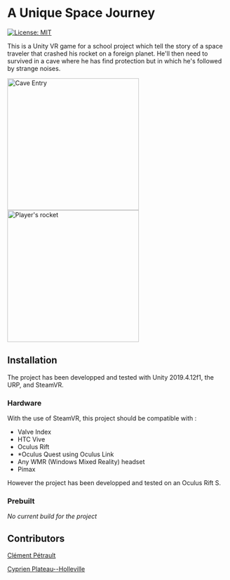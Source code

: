 # A Unique Space Journey

[![License: MIT](https://img.shields.io/badge/License-MIT-yellow.svg)](https://opensource.org/licenses/MIT)

This is a Unity VR game for a school project which tell the story of a space traveler that crashed his rocket on a foreign planet. He'll then need to survived in a cave where he has find protection but in which he's followed by strange noises.

<img src="https://github.com/PlathC/AUniqueSpaceJourney/blob/main/readme_image/cave_entry.png" alt="Cave Entry" width="300"/><img src="https://github.com/PlathC/AUniqueSpaceJourney/blob/main/readme_image/rocket.png" alt="Player's rocket" width="300"/>

## Installation

The project has been developped and tested with Unity 2019.4.12f1, the URP, and SteamVR.

### Hardware

With the use of SteamVR, this project should be compatible with :

- Valve Index
- HTC Vive
- Oculus Rift
- *Oculus Quest using Oculus Link
- Any WMR (Windows Mixed Reality) headset
- Pimax

However the project has been developped and tested on an Oculus Rift S.

### Prebuilt 

*No current build for the project*

## Contributors

[Clément Pétrault](https://github.com/fatalkiller)

[Cyprien Plateau--Holleville](https://github.com/PlathC)
